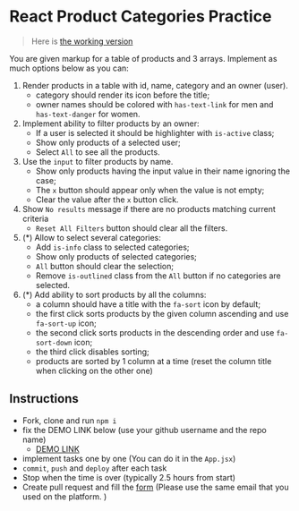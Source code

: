 # React Product Categories Practice

> Here is [the working version](https://mate-academy.github.io/react_product-categories-practice/)

You are given markup for a table of products and 3 arrays.
Implement as much options below as you can:

1. Render products in a table with id, name, category and an owner (user).
    - category should render its icon before the title;
    - owner names should be colored with `has-text-link` for men and `has-text-danger` for women.
1. Implement ability to filter products by an owner:
    - If a user is selected it should be highlighter with `is-active` class;
    - Show only products of a selected user;
    - Select `All` to see all the products.
1. Use the `input` to filter products by name.
    - Show only products having the input value in their name ignoring the case;
    - The `x` button should appear only when the value is not empty;
    - Clear the value after the `x` button click.
1. Show `No results` message if there are no products matching current criteria
    - `Reset All Filters` button should clear all the filters.
1. (*) Allow to select several categories:
    - Add `is-info` class to selected categories;
    - Show only products of selected categories;
    - `All` button should clear the selection;
    - Remove `is-outlined` class from the `All` button if no categories are selected.
1. (*) Add ability to sort products by all the columns:
    - a column should have a title with the `fa-sort` icon by default;
    - the first click sorts products by the given column ascending and use `fa-sort-up` icon;
    - the second click sorts products in the descending order and use `fa-sort-down` icon;
    - the third click disables sorting;
    - products are sorted by 1 column at a time (reset the column title when clicking on the other one)

## Instructions
- Fork, clone and run `npm i`
- fix the DEMO LINK below (use your github username and the repo name)
  - [DEMO LINK](https://thienlaoo.github.io/apr23_pr_react)
- implement tasks one by one (You can do it in the `App.jsx`)
- `commit`, `push` and `deploy` after each task
- Stop when the time is over (typically 2.5 hours from start)
- Create pull request and fill the [form](https://docs.google.com/forms/d/e/1FAIpQLSdtELbVv6mtCWH3rt4yjatnVz0RIp3GNSvQrjdlLxSLznx92A/viewform) (Please use the same email that you used on the platform.
  )
